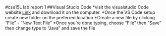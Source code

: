 #cse15L lab report 1
##Visual Studio Code
*visit the visualstudio Code website [Link](https://code.visualstudio.com/) and download it on the computer.
*Once the VS Code setup create new folder on the preferred location
*Create a new file by clicking “File” - “New Text File” 
*Once you’re done typing, choose “File” then “Save” then change type to “Java” and save the file

